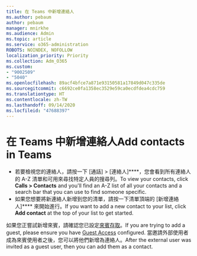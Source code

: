 ```yaml
---
title: 在 Teams 中新增連絡人
ms.author: pebaum
author: pebaum
manager: mnirkhe
ms.audience: Admin
ms.topic: article
ms.service: o365-administration
ROBOTS: NOINDEX, NOFOLLOW
localization_priority: Priority
ms.collection: Adm_O365
ms.custom:
- "9002509"
- "5040"
ms.openlocfilehash: 89acf4bfce7a871e93150581a17849d047c335de
ms.sourcegitcommit: c6692ce0fa1358ec3529e59ca0ecdfdea4cdc759
ms.translationtype: HT
ms.contentlocale: zh-TW
ms.lasthandoff: 09/14/2020
ms.locfileid: "47688397"
---
```

# <a name="add-contacts-in-teams"></a><span data-ttu-id="a9aa3-102">在 Teams 中新增連絡人</span><span class="sxs-lookup"><span data-stu-id="a9aa3-102">Add contacts in Teams</span></span>

- <span data-ttu-id="a9aa3-103">若要檢視您的連絡人，請按一下 [通話] > [連絡人]\*\*\*\*，您會看到所有連絡人的 A-Z 清單和可用來尋找特定人員的搜尋列。</span><span class="sxs-lookup"><span data-stu-id="a9aa3-103">To view your contacts, click **Calls > Contacts** and you'll find an A-Z list of all your contacts and a search bar that you can use to find someone specific.</span></span> 
- <span data-ttu-id="a9aa3-104">如果您想要將新連絡人新增到您的清單，請按一下清單頂端的 [新增連絡人]\*\*\*\* 來開始進行。</span><span class="sxs-lookup"><span data-stu-id="a9aa3-104">If you want to add a new contact to your list, click **Add contact** at the top of your list to get started.</span></span>

<span data-ttu-id="a9aa3-105">如果您正嘗試新增來賓，請確認您已設定[來賓存取](https://docs.microsoft.com/microsoftteams/set-up-guests)。</span><span class="sxs-lookup"><span data-stu-id="a9aa3-105">If you are trying to add a guest, please ensure you have [Guest Access](https://docs.microsoft.com/microsoftteams/set-up-guests) configured.</span></span> <span data-ttu-id="a9aa3-106">當邀請外部使用者成為來賓使用者之後，您可以將他們新增為連絡人。</span><span class="sxs-lookup"><span data-stu-id="a9aa3-106">After the external user was invited as a guest user, then you can add them as a contact.</span></span>
